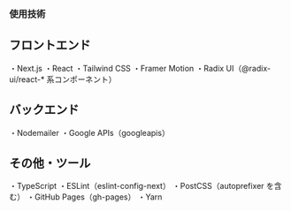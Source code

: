 ### 使用技術

## フロントエンド

・Next.js
・React
・Tailwind CSS
・Framer Motion
・Radix UI（@radix-ui/react-\* 系コンポーネント）

## バックエンド

・Nodemailer
・Google APIs（googleapis）

## その他・ツール

・TypeScript
・ESLint（eslint-config-next）
・PostCSS（autoprefixer を含む）
・GitHub Pages（gh-pages）
・Yarn
